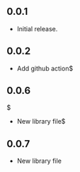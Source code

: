## 0.0.1

* Initial release.

## 0.0.2

* Add github action$

## 0.0.6
$
* New library file$

## 0.0.7

* New library file